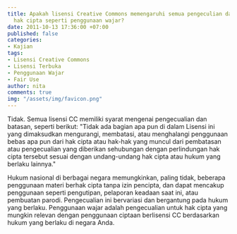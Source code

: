 ```yaml
---
title: Apakah lisensi Creative Commons memengaruhi semua pengeculian dan pembatasan
  hak cipta seperti penggunaan wajar?
date: 2011-10-13 17:36:00 +07:00
published: false
categories:
- Kajian
tags:
- Lisensi Creative Commons
- Lisensi Terbuka
- Penggunaan Wajar
- Fair Use
author: nita
comments: true
img: "/assets/img/favicon.png"
---
```


Tidak. Semua lisensi CC memiliki syarat mengenai pengecualian dan batasan, seperti berikut: "Tidak ada bagian apa pun di dalam Lisensi ini yang dimaksudkan mengurangi, membatasi, atau menghalangi penggunaan bebas apa pun dari hak cipta atau hak-hak yang muncul dari pembatasan atau pengecualian yang diberikan sehubungan dengan perlindungan hak cipta tersebut sesuai dengan undang-undang hak cipta atau hukum yang berlaku lainnya."

Hukum nasional di berbagai negara memungkinkan, paling tidak, beberapa penggunaan materi berhak cipta tanpa izin pencipta, dan dapat mencakup penggunaan seperti pengutipan, pelaporan keadaan saat ini, atau pembuatan parodi. Pengecualian ini bervariasi dan bergantung pada hukum yang berlaku. Penggunaan wajar adalah pengecualian untuk hak cipta yang mungkin relevan dengan penggunaan ciptaan berlisensi CC berdasarkan hukum yang berlaku di negara Anda.
